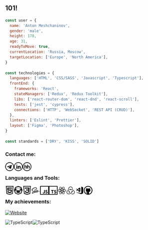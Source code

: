 ## 101!

```javascript
const user = {
  name: 'Anton Meshchaninov',
  gender: 'male',
  height: 178,
  age: 31,
  readyToMove: true,
  currentLocation: 'Russia, Moscow',
  targetLocation: ['Europe', 'North America'],
}

const technologies = {
  languages: ['HTML', 'CSS/SASS', 'Javascript', 'Typescript'],
  frontEnd: {
    frameworks: 'React',
    stateManagers: ['Redux', 'Redux Toolkit'],
    libs: ['react-router-dom', 'react-dnd', 'react-scroll'],
    tests: ['jest', 'cypress'],
    connections: ['HTTP', 'WebSocket', 'REST API (CRUD)'],
  },
  linters: ['Eslint', 'Prettier'],
  layout: ['Figma', 'Photoshop'],
}

const standards = ['DRY', 'KISS', 'SOLID']
```

### Contact me:

[<img align="left" alt="Telegram" height="28px" src="icons/Telegram.svg" />][telegram]

[<img align="left" alt="LinkedIn" height="28px" src="icons/LinkedIn.svg" />][linkedin]

[<img align="left" alt="HeadHunter" height="28px" src="icons/HH.svg" />][hh]

<br />

### Languages and Tools:

[<img align="left" alt="HTML5" height="28px" src="icons/HTML.svg" />][github]

[<img align="left" alt="Pug" height="28px" src="icons/PUG.svg" />][github]

[<img align="left" alt="CSS3" height="28px" src="icons/CSS.svg" />][github]

[<img align="left" alt="Sass" height="28px" src="icons/Sass.svg" />][github]

[<img align="left" alt="JavaScript" height="28px" src="icons/JS.svg" />][github]

[<img align="left" alt="TypeScript" height="28px" src="icons/TS.svg" />][github]

[<img align="left" alt="React" height="28px" src="icons/React.svg" />][github]

[<img align="left" alt="Redux" height="28px" src="icons/Redux.svg" />][github]

[<img align="left" alt="Visual Studio Code" height="28px" cursor="default" src="icons/VSCode.svg" />][github]

[<img align="left" alt="GitHub" height="28px" src="icons/Github.svg" />][github]

<br />

### My achievements:

[![Website](https://www.codewars.com/users/HunterM7/badges/large)](https://www.codewars.com/users/HunterM7/)

[<img align="left" alt="TypeScript" height="160px" src="https://github-readme-stats.vercel.app/api?username=hunterm7&show_icons=true&theme=dark" />][github]

[<img align="left" alt="TypeScript" height="160px" src="https://github-readme-stats.vercel.app/api/top-langs/?username=hunterm7&hide_progress=true&theme=dark" />][github]

[telegram]: https://t.me/HunterM7
[linkedin]: https://www.linkedin.com/in/anton-meshchaninov/
[hh]: https://hh.ru/resume/dcbb2513ff0b3521630039ed1f4e49706b5745
[github]: https://github.com/HunterM7
